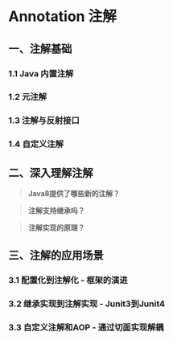 # Annotation 注解

## 一、注解基础

### 1.1 Java 内置注解

### 1.2 元注解

### 1.3 注解与反射接口

### 1.4 自定义注解

## 二、深入理解注解

> **Java8提供了哪些新的注解？**

> **注解支持继承吗？**


> **注解实现的原理？**

## 三、注解的应用场景

### 3.1 配置化到注解化 - 框架的演进


### 3.2 继承实现到注解实现 - Junit3到Junit4

### 3.3 自定义注解和AOP - 通过切面实现解耦